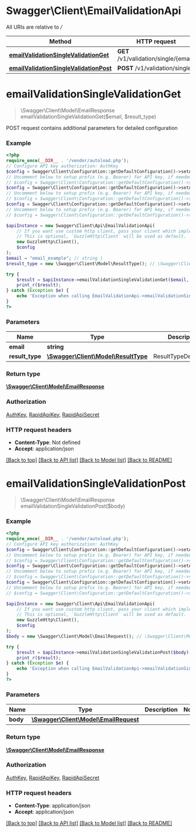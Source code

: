 # Swagger\Client\EmailValidationApi

All URIs are relative to */*

Method | HTTP request | Description
------------- | ------------- | -------------
[**emailValidationSingleValidationGet**](EmailValidationApi.md#emailvalidationsinglevalidationget) | **GET** /v1/validation/single/{email} | 
[**emailValidationSingleValidationPost**](EmailValidationApi.md#emailvalidationsinglevalidationpost) | **POST** /v1/validation/single | 

# **emailValidationSingleValidationGet**
> \Swagger\Client\Model\EmailResponse emailValidationSingleValidationGet($email, $result_type)



POST request contains additional parameters for detailed configuration

### Example
```php
<?php
require_once(__DIR__ . '/vendor/autoload.php');
// Configure API key authorization: AuthKey
$config = Swagger\Client\Configuration::getDefaultConfiguration()->setApiKey('Authorization', 'YOUR_API_KEY');
// Uncomment below to setup prefix (e.g. Bearer) for API key, if needed
// $config = Swagger\Client\Configuration::getDefaultConfiguration()->setApiKeyPrefix('Authorization', 'Bearer');// Configure API key authorization: RapidApiKey
$config = Swagger\Client\Configuration::getDefaultConfiguration()->setApiKey('X-RapidAPI-Key', 'YOUR_API_KEY');
// Uncomment below to setup prefix (e.g. Bearer) for API key, if needed
// $config = Swagger\Client\Configuration::getDefaultConfiguration()->setApiKeyPrefix('X-RapidAPI-Key', 'Bearer');// Configure API key authorization: RapidApiSecret
$config = Swagger\Client\Configuration::getDefaultConfiguration()->setApiKey('X-RapidAPI-Proxy-Secret', 'YOUR_API_KEY');
// Uncomment below to setup prefix (e.g. Bearer) for API key, if needed
// $config = Swagger\Client\Configuration::getDefaultConfiguration()->setApiKeyPrefix('X-RapidAPI-Proxy-Secret', 'Bearer');

$apiInstance = new Swagger\Client\Api\EmailValidationApi(
    // If you want use custom http client, pass your client which implements `GuzzleHttp\ClientInterface`.
    // This is optional, `GuzzleHttp\Client` will be used as default.
    new GuzzleHttp\Client(),
    $config
);
$email = "email_example"; // string | 
$result_type = new \Swagger\Client\Model\ResultType(); // \Swagger\Client\Model\ResultType | ResultTypeDescription

try {
    $result = $apiInstance->emailValidationSingleValidationGet($email, $result_type);
    print_r($result);
} catch (Exception $e) {
    echo 'Exception when calling EmailValidationApi->emailValidationSingleValidationGet: ', $e->getMessage(), PHP_EOL;
}
?>
```

### Parameters

Name | Type | Description  | Notes
------------- | ------------- | ------------- | -------------
 **email** | **string**|  |
 **result_type** | [**\Swagger\Client\Model\ResultType**](../Model/.md)| ResultTypeDescription | [optional]

### Return type

[**\Swagger\Client\Model\EmailResponse**](../Model/EmailResponse.md)

### Authorization

[AuthKey](../../README.md#AuthKey), [RapidApiKey](../../README.md#RapidApiKey), [RapidApiSecret](../../README.md#RapidApiSecret)

### HTTP request headers

 - **Content-Type**: Not defined
 - **Accept**: application/json

[[Back to top]](#) [[Back to API list]](../../README.md#documentation-for-api-endpoints) [[Back to Model list]](../../README.md#documentation-for-models) [[Back to README]](../../README.md)

# **emailValidationSingleValidationPost**
> \Swagger\Client\Model\EmailResponse emailValidationSingleValidationPost($body)



### Example
```php
<?php
require_once(__DIR__ . '/vendor/autoload.php');
// Configure API key authorization: AuthKey
$config = Swagger\Client\Configuration::getDefaultConfiguration()->setApiKey('Authorization', 'YOUR_API_KEY');
// Uncomment below to setup prefix (e.g. Bearer) for API key, if needed
// $config = Swagger\Client\Configuration::getDefaultConfiguration()->setApiKeyPrefix('Authorization', 'Bearer');// Configure API key authorization: RapidApiKey
$config = Swagger\Client\Configuration::getDefaultConfiguration()->setApiKey('X-RapidAPI-Key', 'YOUR_API_KEY');
// Uncomment below to setup prefix (e.g. Bearer) for API key, if needed
// $config = Swagger\Client\Configuration::getDefaultConfiguration()->setApiKeyPrefix('X-RapidAPI-Key', 'Bearer');// Configure API key authorization: RapidApiSecret
$config = Swagger\Client\Configuration::getDefaultConfiguration()->setApiKey('X-RapidAPI-Proxy-Secret', 'YOUR_API_KEY');
// Uncomment below to setup prefix (e.g. Bearer) for API key, if needed
// $config = Swagger\Client\Configuration::getDefaultConfiguration()->setApiKeyPrefix('X-RapidAPI-Proxy-Secret', 'Bearer');

$apiInstance = new Swagger\Client\Api\EmailValidationApi(
    // If you want use custom http client, pass your client which implements `GuzzleHttp\ClientInterface`.
    // This is optional, `GuzzleHttp\Client` will be used as default.
    new GuzzleHttp\Client(),
    $config
);
$body = new \Swagger\Client\Model\EmailRequest(); // \Swagger\Client\Model\EmailRequest | 

try {
    $result = $apiInstance->emailValidationSingleValidationPost($body);
    print_r($result);
} catch (Exception $e) {
    echo 'Exception when calling EmailValidationApi->emailValidationSingleValidationPost: ', $e->getMessage(), PHP_EOL;
}
?>
```

### Parameters

Name | Type | Description  | Notes
------------- | ------------- | ------------- | -------------
 **body** | [**\Swagger\Client\Model\EmailRequest**](../Model/EmailRequest.md)|  |

### Return type

[**\Swagger\Client\Model\EmailResponse**](../Model/EmailResponse.md)

### Authorization

[AuthKey](../../README.md#AuthKey), [RapidApiKey](../../README.md#RapidApiKey), [RapidApiSecret](../../README.md#RapidApiSecret)

### HTTP request headers

 - **Content-Type**: application/json
 - **Accept**: application/json

[[Back to top]](#) [[Back to API list]](../../README.md#documentation-for-api-endpoints) [[Back to Model list]](../../README.md#documentation-for-models) [[Back to README]](../../README.md)

